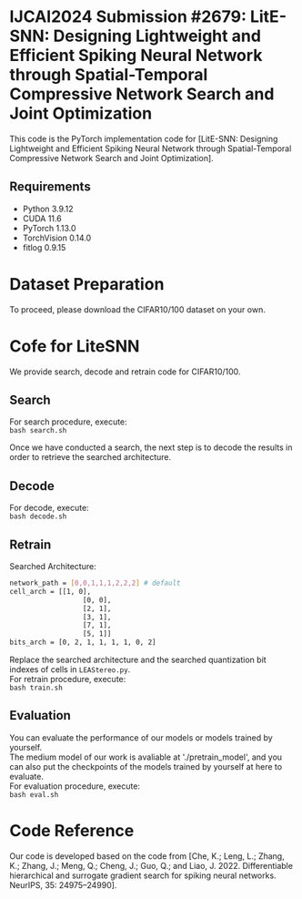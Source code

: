 # IJCAI2024 Submission #2679: LitE-SNN: Designing Lightweight and Efficient Spiking Neural Network through Spatial-Temporal Compressive Network Search and Joint Optimization

This code is the PyTorch implementation code for [LitE-SNN: Designing Lightweight and Efficient Spiking Neural Network through
Spatial-Temporal Compressive Network Search and Joint Optimization].

## Requirements
* Python 3.9.12
* CUDA 11.6
* PyTorch 1.13.0
* TorchVision 0.14.0
* fitlog 0.9.15

# Dataset Preparation
To proceed, please download the CIFAR10/100 dataset on your own.

# Cofe for LiteSNN
We provide search, decode and retrain code for CIFAR10/100.

## Search
For search procedure, execute: \
  `bash search.sh`

Once we have conducted a search, the next step is to decode the results in order to retrieve the searched architecture.

## Decode
For decode, execute: \
  `bash decode.sh`

## Retrain
Searched Architecture:
```bash
network_path = [0,0,1,1,1,2,2,2] # default
cell_arch = [[1, 0],
                  [0, 0],
                  [2, 1],
                  [3, 1],
                  [7, 1],
                  [5, 1]]
bits_arch = [0, 2, 1, 1, 1, 1, 0, 2]
```
Replace the searched architecture and the searched quantization bit indexes of cells in `LEAStereo.py`.\
For retrain procedure, execute: \
  `bash train.sh`

## Evaluation
You can evaluate the performance of our models or models trained by yourself.\
The medium model of our work is avaliable at './pretrain_model', and you can also put the checkpoints of the models trained by yourself at here to evaluate.\
For evaluation procedure, execute: \
  `bash eval.sh`

# Code Reference
Our code is developed based on the code from [Che, K.; Leng, L.; Zhang, K.; Zhang, J.; Meng, Q.; Cheng, J.; Guo, Q.; and Liao, J. 2022. Differentiable hierarchical and surrogate gradient search for spiking neural networks. NeurIPS, 35: 24975–24990].



